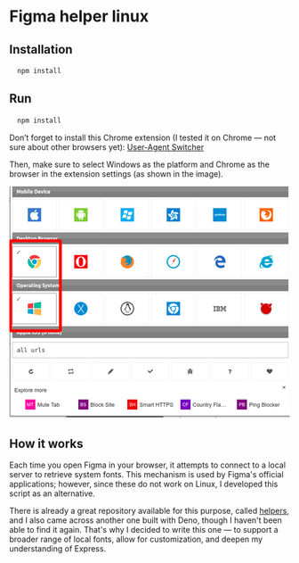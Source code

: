 # Figma helper linux

## Installation

```bash
  npm install
```

## Run

```bash
  npm install
```

Don’t forget to install this Chrome extension (I tested it on Chrome — not sure about other browsers yet):
[User-Agent Switcher](https://chromewebstore.google.com/detail/user-agent-switcher/dbclpoekepcmadpkeaelmhiheolhjflj)

Then, make sure to select Windows as the platform and Chrome as the browser in the extension settings (as shown in the image).

![Preview](user-switcher.jpg)

## How it works

Each time you open Figma in your browser, it attempts to connect to a local server to retrieve system fonts. This mechanism is used by Figma's official applications; however, since these do not work on Linux, I developed this script as an alternative.

There is already a great repository available for this purpose, called [helpers](https://github.com/Figma-Linux/figma-linux-font-helper), and I also came across another one built with Deno, though I haven't been able to find it again. That's why I decided to write this one — to support a broader range of local fonts, allow for customization, and deepen my understanding of Express.
